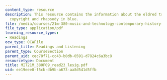 ```yaml
---
content_type: resource
description: This resource contains the information about the eldred transformed hawthorne,
  copyright and rhapsody in blue.
file: /media/courses/21m-380-music-and-technology-contemporary-history-and-aesthetics-fall-2009/ee19eee0f5cbdb9ba673aa8d541d5ffb_MIT21M_380F09_read23_lesig.pdf
file_type: application/pdf
learning_resource_types:
- Readings
ocw_type: OCWFile
parent_title: Readings and Listening
parent_type: CourseSection
parent_uid: cec78f71-cc43-b0db-0591-d7824c6a3bc8
resourcetype: Document
title: MIT21M_380F09_read23_lesig.pdf
uid: ee19eee0-f5cb-db9b-a673-aa8d541d5ffb
---
```

